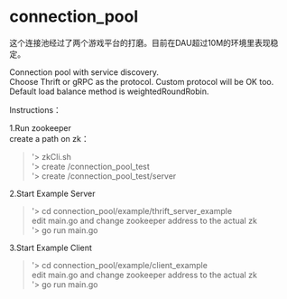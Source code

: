 # connection_pool
  
这个连接池经过了两个游戏平台的打磨。目前在DAU超过10M的环境里表现稳定。  

Connection pool with service discovery.  
Choose Thrift or gRPC as the protocol. Custom protocol will be OK too.  
Default load balance method is weightedRoundRobin.  
  
  
Instructions：  
  
1.Run zookeeper  
  create a path on zk：  
  > '> zkCli.sh  
  > '> create /connection_pool_test  
  > '> create /connection_pool_test/server  
  
2.Start Example Server  
  > '> cd connection_pool/example/thrift_server_example  
  > edit main.go and change zookeeper address to the actual zk  
  > '> go run main.go  
  
3.Start Example Client  
  > '> cd connection_pool/example/client_example  
  > edit main.go and change zookeeper address to the actual zk  
  > '> go run main.go  

